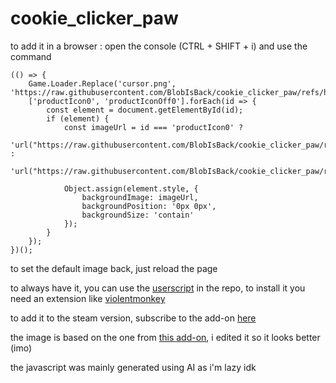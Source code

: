 # cookie_clicker_paw

to add it in a browser : open the console (CTRL + SHIFT + i) and use the command 

```
(() => {
    Game.Loader.Replace('cursor.png', 'https://raw.githubusercontent.com/BlobIsBack/cookie_clicker_paw/refs/heads/main/cursor_paw.webp');
    ['productIcon0', 'productIconOff0'].forEach(id => {
        const element = document.getElementById(id);
        if (element) {
            const imageUrl = id === 'productIcon0' ? 
                'url("https://raw.githubusercontent.com/BlobIsBack/cookie_clicker_paw/refs/heads/main/paw.webp")' : 
                'url("https://raw.githubusercontent.com/BlobIsBack/cookie_clicker_paw/refs/heads/main/paw_off.webp")';
            
            Object.assign(element.style, {
                backgroundImage: imageUrl,
                backgroundPosition: '0px 0px',
                backgroundSize: 'contain'
            });
        }
    });
})();
```

to set the default image back, just reload the page

to always have it, you can use the [userscript](https://github.com/BlobIsBack/cookie_clicker_paw/raw/refs/heads/main/pawclicker.user.js) in the repo, to install it you need an extension like [violentmonkey](https://violentmonkey.github.io/)

to add it to the steam version, subscribe to the add-on [here](https://steamcommunity.com/sharedfiles/filedetails/?id=3512226136)

the image is based on the one from [this add-on](https://kayofeld.github.io/Cookie-Clicker-mod/boykisser.js), i edited it so it looks better (imo)

the javascript was mainly generated using AI as i'm lazy idk
